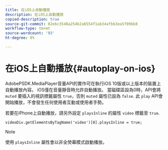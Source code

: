 ```yaml
---
title: 在iOS上自動播放
description: 在iOS上自動播放
copied-description: true
source-git-commit: 02ebc3548a254b2a6554f1ab34afbb3ea5f09bb8
workflow-type: tm+mt
source-wordcount: '93'
ht-degree: 0%

---
```


# 在iOS上自動播放{#autoplay-on-ios}

AdobePSDK.MediaPlayer音量API的實作可在執行iOS 10版或以上版本的裝置上自動播放內容。 iOS僅在音量靜音時允許自動播放。 當磁碟區設為0時，API會將 `muted` 要插入的視訊標籤屬性 `true`，否則 `muted` 屬性已設為 `false`. 此 `play` API會開始播放，不會發生任何使用者互動或使用者手勢。

若要在iPhone上自動播放，請另外設定 `playsInline` 的屬性 `video` 標籤至 `true`.

```
videoDiv.getElementsByTagName('video')[0].playsInline = true;
```

>[!NOTE]
>
>使用 `playsInline` 屬性會以非全熒幕模式啟動播放。
